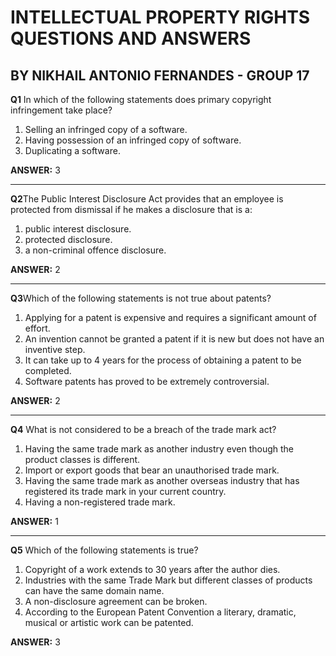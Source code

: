 
#  INTELLECTUAL PROPERTY RIGHTS QUESTIONS AND ANSWERS 

## BY NIKHAIL ANTONIO FERNANDES - GROUP 17


**Q1** In which of the following statements does primary copyright infringement take place?

1. Selling an infringed copy of a software.
2. Having possession of an infringed copy of software.
3. Duplicating a software.
 
**ANSWER:** 3

---

**Q2**The Public Interest Disclosure Act provides that an employee is protected from dismissal if he makes a disclosure that is a:

1. public interest disclosure.
2. protected disclosure.
3. a non-criminal offence disclosure.

**ANSWER:** 2

---

**Q3**Which of the following statements is not true about patents?

1. Applying for a patent is expensive and requires a significant amount of effort.
2. An invention cannot be granted a patent if it is new but does not have an inventive step.
3. It can take up to 4 years for the process of obtaining a patent to be completed.
4. Software patents has proved to be extremely controversial.

**ANSWER:** 2

---

**Q4** What is not considered to be a breach of the trade mark act?

1. Having the same trade mark as another industry even though the product classes is different.
2. Import or export goods that bear an unauthorised trade mark.
3. Having the same trade mark as another overseas industry that has registered its trade mark in your current country.
4. Having a non-registered trade mark.

**ANSWER:** 1

---

**Q5** Which of the following statements is true?
1. Copyright of a work extends to 30 years after the author dies.
2. Industries with the same Trade Mark but different classes of products can have the same domain name.
3. A non-disclosure agreement can be broken.
4. According to the European Patent Convention a literary, dramatic, musical or artistic work can be patented.

**ANSWER:** 3